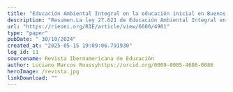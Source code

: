 ```yaml
---
title: "Educación Ambiental Integral en la educación inicial en Buenos Aires, Argentina. Una mirada para las infancias desde el paisajey la ciudadanía"
description: "Resumen.La ley 27.621 de Educación Ambiental Integral en Argentina, establece un marco de enseñanza obligatoria para todos los niveles educativos. Se orienta hacia una educación continua, integral y transversal de toda la currícula, con énfasis en la construcción de una ciudadanía democrática. Este artículo trabaja a partir del paisaje desde una mirada pedagógica educativa. Para ello se propone el abordaje en tres escalas: comunitaria, institucional y en el aula. Esta mirada integradora busca también transformar el territorio en un ambiente más sano y vivible para nuestras infancias, promoviendo un cambio cultural hacia una sociedad ecológica y participativa. En los jardines de infantes se diseñan patios y áreas de juego que fomentan el contacto con la naturaleza, incluyendo elementos como islas de biodiversidad, jardines de mariposas, colibríes, colores y flores, jardines de abuelas y macetarios populares. Pensar, construir y habitar paisajes que den cuenta de una calidad espacial, ambiental y poética parecieran desafíos urgentes para las infancias de Argentina. La educación ambiental integral es acercarse a construir un conocimiento capaz de transformar el territorio en un ambiente más sano y vivible para nuestras infancias. Donde la belleza y el descubrimiento en la naturaleza nos interpele diariamente en la tarea de enseñar."
url: "https://rieoei.org/RIE/article/view/6600/4901"
type: "paper"
pubDate: " 30/10/2024"
created_at: "2025-05-15 19:09:06.791930"
log_id: 11
sourcename: Revista Iberoamericana de Educación
author: Luciano Marcos Roussyhttps://orcid.org/0009-0005-4686-0086
heroImage: /revista.jpg
linkDownload: ""
---
```



